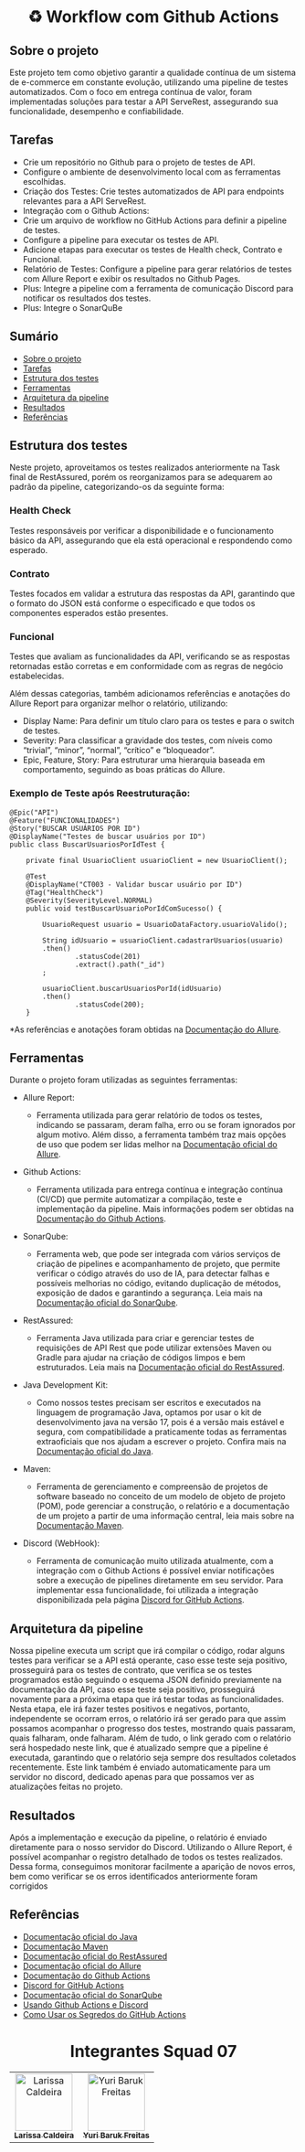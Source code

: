 <h1 align="center"> ♻️ Workflow com Github Actions </h1><p align="center">

## Sobre o projeto
Este projeto tem como objetivo garantir a qualidade contínua de um sistema de e-commerce em constante evolução, utilizando uma pipeline de testes automatizados. 
Com o foco em entrega contínua de valor, foram implementadas soluções para testar a API ServeRest, assegurando sua funcionalidade, desempenho e confiabilidade.

## Tarefas
- Crie um repositório no Github para o projeto de testes de API. 
- Configure o ambiente de desenvolvimento local com as ferramentas escolhidas. 
- Criação dos Testes: Crie testes automatizados de API para endpoints relevantes para a API ServeRest. 
- Integração com o Github Actions:  
- Crie um arquivo de workflow no GitHub Actions para definir a pipeline de testes. 
- Configure a pipeline para executar os testes de API. 
- Adicione etapas para executar os testes de Health check, Contrato e Funcional. 
- Relatório de Testes: Configure a pipeline para gerar relatórios de testes com Allure Report e exibir os resultados no Github Pages. 
- Plus: Integre a pipeline com a ferramenta de comunicação Discord para notificar os resultados dos testes. 
- Plus: Integre o SonarQuBe 

## Sumário
- [Sobre o projeto](#sobre-o-projeto)
- [Tarefas](#tarefas)
- [Estrutura dos testes](#estrutura-dos-testes)
- [Ferramentas](#ferramentas)
- [Arquitetura da pipeline](#arquitetura-da-pipeline)
- [Resultados](#resultados)
- [Referências](#referências)

## Estrutura dos testes
Neste projeto, aproveitamos os testes realizados anteriormente na Task final de RestAssured, porém os reorganizamos para se adequarem ao padrão da pipeline, categorizando-os da seguinte forma: 

### Health Check 
Testes responsáveis por verificar a disponibilidade e o funcionamento básico da API, assegurando que ela está operacional e respondendo como esperado. 

### Contrato 
Testes focados em validar a estrutura das respostas da API, garantindo que o formato do JSON está conforme o especificado e que todos os componentes esperados estão presentes. 

### Funcional 
Testes que avaliam as funcionalidades da API, verificando se as respostas retornadas estão corretas e em conformidade com as regras de negócio estabelecidas. 

Além dessas categorias, também adicionamos referências e anotações do Allure Report para organizar melhor o relatório, utilizando: 
- Display Name: Para definir um título claro para os testes e para o switch de testes. 
- Severity: Para classificar a gravidade dos testes, com níveis como “trivial”, “minor”, “normal”, “crítico” e “bloqueador”. 
- Epic, Feature, Story: Para estruturar uma hierarquia baseada em comportamento, seguindo as boas práticas do Allure.

### Exemplo de Teste após Reestruturação: 
```
@Epic("API")
@Feature("FUNCIONALIDADES")
@Story("BUSCAR USUÁRIOS POR ID")
@DisplayName("Testes de buscar usuários por ID")
public class BuscarUsuariosPorIdTest {

    private final UsuarioClient usuarioClient = new UsuarioClient();

    @Test
    @DisplayName("CT003 - Validar buscar usuário por ID")
    @Tag("HealthCheck")
    @Severity(SeverityLevel.NORMAL)
    public void testBuscarUsuarioPorIdComSucesso() {

        UsuarioRequest usuario = UsuarioDataFactory.usuarioValido();

        String idUsuario = usuarioClient.cadastrarUsuarios(usuario)
        .then()
                .statusCode(201)
                .extract().path("_id")
        ;

        usuarioClient.buscarUsuariosPorId(idUsuario)
        .then()
                .statusCode(200);
    }
```
*As referências e anotações foram obtidas na [Documentação do Allure](https://allurereport.org/docs/junit5-reference/). 
  
## Ferramentas

Durante o projeto foram utilizadas as seguintes ferramentas: 

- Allure Report: 
  - Ferramenta utilizada para gerar relatório de todos os testes, indicando se passaram, deram falha, erro ou se foram ignorados por algum motivo.
    Além disso, a ferramenta também traz mais opções de uso que podem ser lidas melhor na [Documentação oficial do Allure](https://allurereport.org/docs/). 

- Github Actions: 
  - Ferramenta utilizada para entrega contínua e integração contínua (CI/CD) que permite automatizar a compilação, teste e implementação da pipeline.
    Mais informações podem ser obtidas na [Documentação do Github Actions](https://docs.github.com/pt/actions).	 

- SonarQube: 
  - Ferramenta web, que pode ser integrada com vários serviços de criação de pipelines e acompanhamento de projeto, que permite verificar o código através do
    uso de IA, para detectar falhas e possíveis melhorias no código, evitando duplicação de métodos, exposição de dados e garantindo a segurança. Leia mais
    na [Documentação oficial do SonarQube](https://docs.sonarsource.com/sonarqube-server/10.8/). 

- RestAssured: 
  - Ferramenta Java utilizada para criar e gerenciar testes de requisições de API Rest que pode utilizar extensões Maven ou Gradle para ajudar na criação
    de códigos limpos e bem estruturados. Leia mais na [Documentação oficial do RestAssured](https://github.com/rest-assured/rest-assured/wiki/Usage_Legacy). 

- Java Development Kit:
  - Como nossos testes precisam ser escritos e executados na linguagem de programação Java, optamos por usar o kit de desenvolvimento java na versão 17,
    pois é a versão mais estável e segura, com compatibilidade a praticamente todas as ferramentas extraoficiais que nos ajudam a escrever o projeto.
    Confira mais na [Documentação oficial do Java](https://www.oracle.com/java/technologies/javase-jdk17-doc-downloads.html). 

- Maven:
  - Ferramenta de gerenciamento e compreensão de projetos de software baseado no conceito de um modelo de objeto de projeto (POM), pode gerenciar a construção,
    o relatório e a documentação de um projeto a partir de uma informação central, leia mais sobre na [Documentação Maven](https://maven.apache.org/). 

- Discord (WebHook):
  - Ferramenta de comunicação muito utilizada atualmente, com a integração com o Github Actions é possível enviar notificações sobre a execução de pipelines
    diretamente em seu servidor. Para implementar essa funcionalidade, foi utilizada a integração disponibilizada pela página [Discord for GitHub Actions](https://github.com/marketplace/actions/actions-for-discord). 

## Arquitetura da pipeline

Nossa pipeline executa um script que irá compilar o código, rodar alguns testes para verificar se a API está operante, caso esse teste seja positivo, prosseguirá 
para os testes de contrato, que verifica se os testes programados estão seguindo o esquema JSON definido previamente na documentação da API, caso esse teste seja positivo, 
prosseguirá novamente para a próxima etapa que irá testar todas as funcionalidades. Nesta etapa, ele irá fazer testes positivos e negativos, portanto, independente se ocorram erros, 
o relatório irá ser gerado para que assim possamos acompanhar o progresso dos testes, mostrando quais passaram, quais falharam, onde falharam. Além de tudo, o link gerado 
com o relatório será hospedado neste link, que é atualizado sempre que a pipeline é executada, garantindo que o relatório seja sempre dos resultados coletados recentemente. 
Este link também é enviado automaticamente para um servidor no discord, dedicado apenas para que possamos ver as atualizações feitas no projeto. 

## Resultados

Após a implementação e execução da pipeline, o relatório é enviado diretamente para o nosso servidor do Discord. Utilizando o Allure Report, é possível acompanhar 
o registro detalhado de todos os testes realizados. Dessa forma, conseguimos monitorar facilmente a aparição de novos erros, bem como verificar se os erros identificados 
anteriormente foram corrigidos


## Referências

- [Documentação oficial do Java](https://www.oracle.com/java/technologies/javase-jdk17-doc-downloads.html) 
- [Documentação Maven](https://maven.apache.org/) 
- [Documentação oficial do RestAssured](https://github.com/rest-assured/rest-assured/wiki/Usage_Legacy) 
- [Documentação oficial do Allure](https://allurereport.org/docs/) 
- [Documentação do Github Actions](https://docs.github.com/pt/actions)
- [Discord for GitHub Actions](https://github.com/marketplace/actions/actions-for-discord) 
- [Documentação oficial do SonarQube](https://docs.sonarsource.com/sonarqube-server/10.8/) 
- [Usando Github Actions e Discord](https://dev.to/yelldutz/como-notificar-sua-build-do-github-usando-github-actions-e-discord-2nbj) 
- [Como Usar os Segredos do GitHub Actions](https://kinsta.com/pt/blog/segredos-github-actions/) 


<h1 align="center"> Integrantes Squad 07</h1>
<table align="center">
  <tr align="center">
    <td align="center"><a href="https://github.com/Larimcal"><img src="https://avatars.githubusercontent.com/Larimcal" width="100px;" alt="Larissa Caldeira"/><br /><sub><b>Larissa Caldeira</b></sub></a></td>
    <td align="center"><a href="https://github.com/BarukFreitas"><img src="https://avatars.githubusercontent.com/BarukFreitas" width="100px;" alt="Yuri Baruk Freitas"/><br /><sub><b>Yuri Baruk Freitas</b></sub></a></td>
  </tr>
</table>
